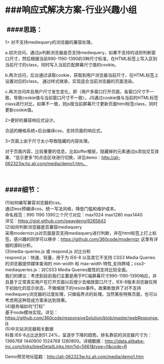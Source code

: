 ###响应式解决方案-行业兴趣小组
==================
​
####思路：
-----------------

1> 对不支持mediequery的浏览器的兼容处理。

  a.初次访问，通过js判断浏览器是否支持mediequery，如果不支持的话则判断窗口尺寸，然后根据当前990-1190-1390的3种尺寸标准，在HTML标签上写入区别当前尺寸的class，同时写入当前匹配屏幕尺寸值的cookie。

  b.再次访问，后台通过读取cookie，获取到用户浏览器当前尺寸，在HTML标签上设置对应的class。 通过样式继承，实现适合当前浏览器的页面渲染。

​  c.再次访问并且用户尺寸发生变化，即（用户多窗口打开页面，各窗口尺寸不一致，导致cookie值与当前窗口尺寸不一致）。JS通过cookie值与当前的HTML标签class进行对比，如果不一致，则js按当前屏幕尺寸更新页面html标签class，同时更新cookie值。

​2>更好的兼容响应式设计。

  合适的栅格系统+后台编译css，支持页面的响应式。

​3>页面上由于尺寸太小导致隐藏的内容处理。

  对于页面内容，比较重要的信息，比如offer楼层，隐藏掉的元素通过js添加交互效果、“显示更多”的点击区块进行切换，详见demo：http://ali-062323w.hz.ali.com/media/demo1.htm。

​  

####细节：  
-----------------
  (1)如何编写兼容浏览器的css。    
  通过less预编译css，统一写法风格，降低门槛和维护成本。       
  命名规范：990 1190 1390三个尺寸对应：max1024 max1280 max1440      
  详见：https://gist.github.com/swaydeng/6265843    
  (2)如何判断浏览器是否兼容mediaquery   
  采用modernizr.js对页面是否支持mediaquery进行判断，并在html标签上打上标签。感兴趣的同学可以移步：https://github.com/360code/modernizr 这里有详细的源码分析。   
  (3)media-queries.js 或 respond.js 对比分析    
  respond.js：快速、轻量，用于为 IE6-8 以及其它不支持 CSS3 Media Queries 的浏览器提供媒体查询的 min-width 和 max-width 特性,支持跨域；css3-mediaqueries.js：对CSS3 Media Queries属性的支持比较全面。    
  我们的建议：考虑到目前我们主要是用于PC端屏幕尺寸990-1190-1390响应，并且基于正常真实用户在打开页面以后很少去缩放窗口尺寸，IE6-8版本浏览器仅用于初始化的显示状态，不做缩放下的resize事件。故果断放弃了对不支持mediequery浏览器的过度处理，只做临界点的处理。当然某些特殊页面，也可以考虑用这种现成方案来达到效果。    
  (4)服务端如何“打标”   
  基于node模块实现。详见：https://github.com/360code/responsiveSolution/blob/master/webResponse.js    
​  (5)中文站浏览器相关数据    
 科普:IE6-8占比达到51.24%，呈逐步下降的趋势。排名靠前的浏览器尺寸为：1366*768 1440*900 1024*768 1280*800。详细数据：http://idata.alibaba-inc.com/links/bieeDetailLinks.htm?id=5661&type=0&code=R    

Demo预览地址猛戳：http://ali-062323w.hz.ali.com/media/demo1.htm   




